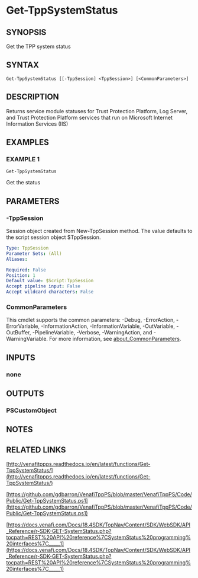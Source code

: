 # Get-TppSystemStatus

## SYNOPSIS
Get the TPP system status

## SYNTAX

```
Get-TppSystemStatus [[-TppSession] <TppSession>] [<CommonParameters>]
```

## DESCRIPTION
Returns service module statuses for Trust Protection Platform, Log Server, and Trust Protection Platform services that run on Microsoft Internet Information Services (IIS)

## EXAMPLES

### EXAMPLE 1
```
Get-TppSystemStatus
```

Get the status

## PARAMETERS

### -TppSession
Session object created from New-TppSession method. 
The value defaults to the script session object $TppSession.

```yaml
Type: TppSession
Parameter Sets: (All)
Aliases:

Required: False
Position: 1
Default value: $Script:TppSession
Accept pipeline input: False
Accept wildcard characters: False
```

### CommonParameters
This cmdlet supports the common parameters: -Debug, -ErrorAction, -ErrorVariable, -InformationAction, -InformationVariable, -OutVariable, -OutBuffer, -PipelineVariable, -Verbose, -WarningAction, and -WarningVariable. For more information, see [about_CommonParameters](http://go.microsoft.com/fwlink/?LinkID=113216).

## INPUTS

### none
## OUTPUTS

### PSCustomObject
## NOTES

## RELATED LINKS

[http://venafitppps.readthedocs.io/en/latest/functions/Get-TppSystemStatus/](http://venafitppps.readthedocs.io/en/latest/functions/Get-TppSystemStatus/)

[https://github.com/gdbarron/VenafiTppPS/blob/master/VenafiTppPS/Code/Public/Get-TppSystemStatus.ps1](https://github.com/gdbarron/VenafiTppPS/blob/master/VenafiTppPS/Code/Public/Get-TppSystemStatus.ps1)

[https://docs.venafi.com/Docs/18.4SDK/TopNav/Content/SDK/WebSDK/API_Reference/r-SDK-GET-SystemStatus.php?tocpath=REST%20API%20reference%7CSystemStatus%20programming%20interfaces%7C_____1](https://docs.venafi.com/Docs/18.4SDK/TopNav/Content/SDK/WebSDK/API_Reference/r-SDK-GET-SystemStatus.php?tocpath=REST%20API%20reference%7CSystemStatus%20programming%20interfaces%7C_____1)

